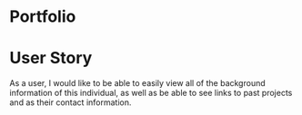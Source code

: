 # Portfolio

# User Story
As a user, I would like to be able to easily view all of the background information of this individual, as well as be able to see links to past projects and as their contact information.

